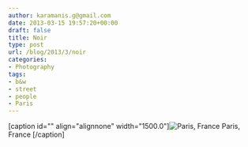 ```yaml
---
author: karamanis.g@gmail.com
date: 2013-03-15 19:57:20+00:00
draft: false
title: Noir
type: post
url: /blog/2013/3/noir
categories:
- Photography
tags:
- b&w
- street
- people
- Paris
---
```


[caption id="" align="alignnone" width="1500.0"]![ Paris, France ](/images/2013-03-15-20133noir/20130228-R0013466.jpg)
 Paris, France [/caption]
